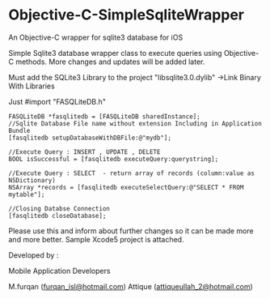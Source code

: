 Objective-C-SimpleSqliteWrapper
===============================

An Objective-C wrapper for sqlite3 database for iOS

Simple Sqlite3 database wrapper class to execute queries using Objective-C methods.
More changes and updates will be added later.

Must add the SQLite3 Library to the project "libsqlite3.0.dylib" ->Link Binary With Libraries

Just #import "FASQLiteDB.h"

    FASQLiteDB *fasqlitedb = [FASQLiteDB sharedInstance];
    //Sqlite Database File name without extension Including in Application Bundle
    [fasqlitedb setupDatabaseWithDBFile:@"mydb"]; 

    //Execute Query : INSERT , UPDATE , DELETE
    BOOL isSuccessful = [fasqlitedb executeQuery:querystring];
    
    //Execute Query : SELECT  - return array of records (column:value as NSDictionary)
    NSArray *records = [fasqlitedb executeSelectQuery:@"SELECT * FROM mytable"];
    
    //Closing Databse Connection
    [fasqlitedb closeDatabase];


Please use this and inform about further changes so it can be made more and more better.
Sample Xcode5 project is attached.


Developed by :

Mobile Application Developers

M.furqan  (furqan_isl@hotmail.com)
Attique  (attiqueullah_2@hotmail.com)
